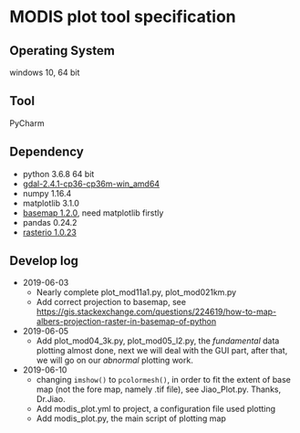 # MODIS plot tool specification

## Operating System

windows 10, 64 bit
## Tool
PyCharm

## Dependency

* python 3.6.8 64 bit
* [gdal-2.4.1-cp36-cp36m-win_amd64](https://download.lfd.uci.edu/pythonlibs/t4jqbe6o/GDAL-2.4.1-cp36-cp36m-win_amd64.whl) 
* numpy 1.16.4
* matplotlib 3.1.0
* [basemap 1.2.0](https://download.lfd.uci.edu/pythonlibs/t4jqbe6o/basemap-1.2.0-cp36-cp36m-win_amd64.whl), need matplotlib firstly
* pandas 0.24.2
* [rasterio 1.0.23](https://download.lfd.uci.edu/pythonlibs/t4jqbe6o/rasterio-1.0.23-cp36-cp36m-win_amd64.whl)

## Develop log

* 2019-06-03
  * Nearly complete plot_mod11a1.py, plot_mod021km.py
  * Add correct projection to basemap, see https://gis.stackexchange.com/questions/224619/how-to-map-albers-projection-raster-in-basemap-of-python 
* 2019-06-05
  * Add plot_mod04_3k.py, plot_mod05_l2.py, the *fundamental* data plotting almost done, next we will deal with the GUI part, after that, we will go on our *abnormal* plotting work.
* 2019-06-10
  * changing `imshow()` to `pcolormesh()`, in order to fit the extent of base map (not the fore map, namely .tif file), see Jiao_Plot.py. Thanks, Dr.Jiao.
  * Add modis_plot.yml to project, a configuration file used plotting
  * Add modis_plot.py, the main script of plotting map